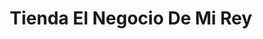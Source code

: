 ---
title: "Tienda El Negocio De Mi Rey"
url: /puerto-de-san-jose/tienda-el-negocio-de-mi-rey/
shop: general
---